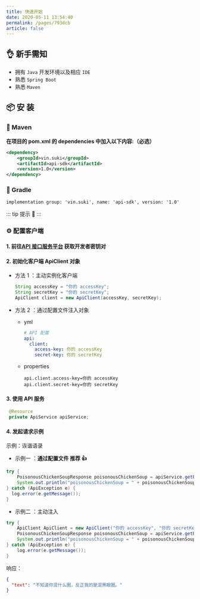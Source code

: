 ```yaml
---
title: 快速开始
date: 2020-05-11 13:54:40
permalink: /pages/793dcb
article: false
---
```


## 👌 新手需知

- 拥有 `Java` 开发环境以及相应 `IDE`
- 熟悉 `Spring Boot`
- 熟悉 `Maven`

## 📦 安 装

### 🍊 Maven

**在项目的 pom.xml 的 dependencies 中加入以下内容:（必选）**

```xml
<dependency>
    <groupId>vin.suki</groupId>
    <artifactId>api-sdk</artifactId>
    <version>1.0</version>
</dependency>
```

### 🍐 Gradle

```
implementation group: 'vin.suki', name: 'api-sdk', version: '1.0'
```

::: tip 提示 🔔️
<Badge text="JDK 8 +" />
:::

### ⚙️ 配置客户端

#### 1. 前往[API 接口服务平台](https://api.suki.vin/account/center) 获取开发者密钥对

#### 2. 初始化客户端 ApiClient 对象

- 方法 1 ：主动实例化客户端

  ```java
  String accessKey = "你的 accessKey";
  String secretKey = "你的 secretKey";
  ApiClient client = new ApiClient(accessKey, secretKey);
  ```

- 方法 2 ：通过配置文件注入对象

  - yml

    ```yml
    # API 配置
    api:
      client:
        access-key: 你的 accessKey
        secret-key: 你的 secretKey
    ```

  - properties

    ```properties
    api.client.access-key=你的 accessKey
    api.client.secret-key=你的 secretKey
    ```

#### 3. 使用 API 服务

```java
 @Resource
 private ApiService apiService;
```

#### 4. 发起请求示例

示例：诙谐语录

- 示例一 ：**通过配置文件 推荐 👍**

```java
try {
    PoisonousChickenSoupResponse poisonousChickenSoup = apiService.getPoisonousChickenSoup();
    System.out.println("poisonousChickenSoup = " + poisonousChickenSoup);
} catch (ApiException e) {
  log.error(e.getMessage());
}
```

- 示例二 ：主动注入

```java
try {
    ApiClient ApiClient = new ApiClient("你的 accessKey", "你的 secretKey");
    PoisonousChickenSoupResponse poisonousChickenSoup = apiService.getPoisonousChickenSoup(ApiClient);
    System.out.println("poisonousChickenSoup = " + poisonousChickenSoup);
} catch (ApiException e) {
    log.error(e.getMessage());
}
```

响应：

```json
{
  "text": "不知道你混什么圈，反正我的是混黑眼圈。"
}
```
